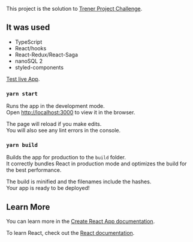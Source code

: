 This project is the solution to [Trener Project Challenge](https://github.com/NinjasCL/trener).

## It was used

* TypeScript
* React/hooks
* React-Redux/React-Saga
* nanoSQL 2
* styled-components

[Test live App](https://jpolstre.github.io/trener-solution-react/).

### `yarn start`

Runs the app in the development mode.<br />
Open [http://localhost:3000](http://localhost:3000) to view it in the browser.

The page will reload if you make edits.<br />
You will also see any lint errors in the console.

### `yarn build`

Builds the app for production to the `build` folder.<br />
It correctly bundles React in production mode and optimizes the build for the best performance.

The build is minified and the filenames include the hashes.<br />
Your app is ready to be deployed!

## Learn More

You can learn more in the [Create React App documentation](https://facebook.github.io/create-react-app/docs/getting-started).

To learn React, check out the [React documentation](https://reactjs.org/).
